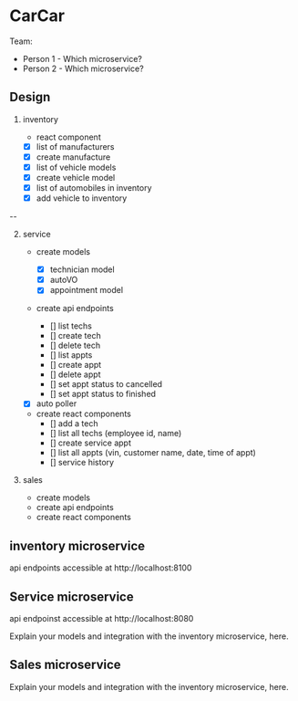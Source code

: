 # CarCar

Team:

- Person 1 - Which microservice?
- Person 2 - Which microservice?

## Design

1. inventory

   - react component

   - [x] list of manufacturers
   - [x] create manufacture
   - [x] list of vehicle models
   - [x] create vehicle model
   - [x] list of automobiles in inventory
   - [x] add vehicle to inventory

--

2. service

   - create models

     - [x] technician model
     - [x] autoVO
     - [x] appointment model

   - create api endpoints

     - [] list techs
     - [] create tech
     - [] delete tech
     - [] list appts
     - [] create appt
     - [] delete appt
     - [] set appt status to cancelled
     - [] set appt status to finished

   - [x] auto poller

   - create react components
     - [] add a tech
     - [] list all techs (employee id, name)
     - [] create service appt
     - [] list all appts (vin, customer name, date, time of appt)
     - [] service history

3. sales
   - create models
   - create api endpoints
   - create react components

## inventory microservice

api endpoints accessible at http://localhost:8100

## Service microservice

api endpoinst accessible at http://localhost:8080

Explain your models and integration with the inventory
microservice, here.

## Sales microservice

Explain your models and integration with the inventory
microservice, here.
